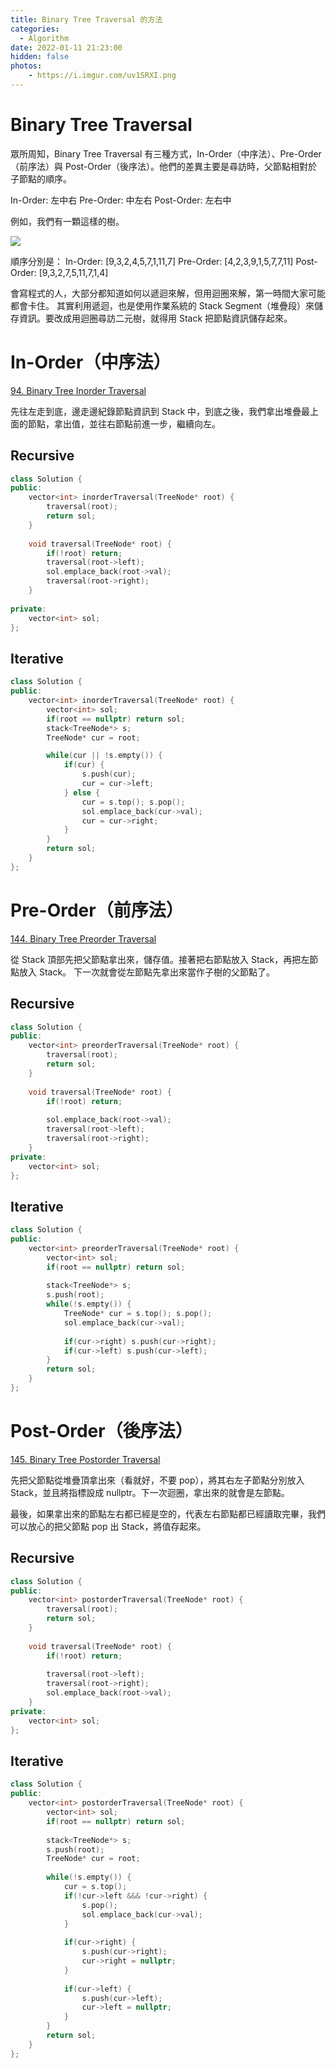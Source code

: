 ```yaml
---
title: Binary Tree Traversal 的方法
categories:
  - Algorithm
date: 2022-01-11 21:23:00
hidden: false
photos:
    - https://i.imgur.com/uv1SRXI.png
---
```


# Binary Tree Traversal

眾所周知，Binary Tree Traversal 有三種方式，In-Order（中序法）、Pre-Order（前序法）與 Post-Order（後序法）。他們的差異主要是尋訪時，父節點相對於子節點的順序。

<!-- more -->

In-Order:   左中右
Pre-Order:  中左右
Post-Order: 左右中

例如，我們有一顆這樣的樹。

![](https://i.imgur.com/uiR7hHz.png)

順序分別是：
In-Order:   [9,3,2,4,5,7,1,11,7]
Pre-Order:  [4,2,3,9,1,5,7,7,11]
Post-Order: [9,3,2,7,5,11,7,1,4]

會寫程式的人，大部分都知道如何以遞迴來解，但用迴圈來解，第一時間大家可能都會卡住。
其實利用遞迴，也是使用作業系統的 Stack Segment（堆疊段）來儲存資訊。要改成用迴圈尋訪二元樹，就得用 Stack 把節點資訊儲存起來。

# In-Order（中序法）
[94. Binary Tree Inorder Traversal](https://leetcode.com/problems/binary-tree-inorder-traversal/)

先往左走到底，邊走邊紀錄節點資訊到 Stack 中，到底之後，我們拿出堆疊最上面的節點，拿出值，並往右節點前進一步，繼續向左。

## Recursive
```cpp
class Solution {
public:
    vector<int> inorderTraversal(TreeNode* root) {
        traversal(root);
        return sol;
    }
    
    void traversal(TreeNode* root) {
        if(!root) return;
        traversal(root->left);
        sol.emplace_back(root->val);
        traversal(root->right);
    }
    
private:
    vector<int> sol;
};
```

## Iterative
```cpp
class Solution {
public:
    vector<int> inorderTraversal(TreeNode* root) {
        vector<int> sol;
        if(root == nullptr) return sol;
        stack<TreeNode*> s;
        TreeNode* cur = root;

        while(cur || !s.empty()) {
            if(cur) {
                s.push(cur);
                cur = cur->left;
            } else {
                cur = s.top(); s.pop();
                sol.emplace_back(cur->val);
                cur = cur->right;
            }
        }
        return sol;
    }
};
```

# Pre-Order（前序法）
[144. Binary Tree Preorder Traversal](https://leetcode.com/problems/binary-tree-preorder-traversal/)

從 Stack 頂部先把父節點拿出來，儲存值。接著把右節點放入 Stack，再把左節點放入 Stack。
下一次就會從左節點先拿出來當作子樹的父節點了。

## Recursive
```cpp
class Solution {
public:
    vector<int> preorderTraversal(TreeNode* root) {
        traversal(root);
        return sol;
    }
    
    void traversal(TreeNode* root) {
        if(!root) return;
        
        sol.emplace_back(root->val);
        traversal(root->left);
        traversal(root->right);
    }
private:
    vector<int> sol;
};
```

## Iterative
```cpp
class Solution {
public:
    vector<int> preorderTraversal(TreeNode* root) {
        vector<int> sol;
        if(root == nullptr) return sol;
        
        stack<TreeNode*> s;
        s.push(root);
        while(!s.empty()) {
            TreeNode* cur = s.top(); s.pop();
            sol.emplace_back(cur->val);
            
            if(cur->right) s.push(cur->right);
            if(cur->left) s.push(cur->left);
        }
        return sol;
    }
};
```


# Post-Order（後序法）
[145. Binary Tree Postorder Traversal](https://leetcode.com/problems/binary-tree-postorder-traversal/)

先把父節點從堆疊頂拿出來（看就好，不要 pop），將其右左子節點分別放入 Stack，並且將指標設成 nullptr。下一次迴圈，拿出來的就會是左節點。

最後，如果拿出來的節點左右都已經是空的，代表左右節點都已經讀取完畢，我們可以放心的把父節點 pop 出 Stack，將值存起來。

## Recursive
```cpp
class Solution {
public:
    vector<int> postorderTraversal(TreeNode* root) {
        traversal(root);
        return sol;
    }
    
    void traversal(TreeNode* root) {
        if(!root) return;
        
        traversal(root->left);
        traversal(root->right);
        sol.emplace_back(root->val);
    }
private:
    vector<int> sol;
};
```

## Iterative
```cpp
class Solution {
public:
    vector<int> postorderTraversal(TreeNode* root) {
        vector<int> sol;
        if(root == nullptr) return sol;
        
        stack<TreeNode*> s;
        s.push(root);
        TreeNode* cur = root;
        
        while(!s.empty()) {
            cur = s.top(); 
            if(!cur->left &&& !cur->right) {
                s.pop();
                sol.emplace_back(cur->val);
            }
            
            if(cur->right) {
                s.push(cur->right);
                cur->right = nullptr;
            }
            
            if(cur->left) {
                s.push(cur->left);
                cur->left = nullptr;
            }
        }
        return sol;
    }
};
```
